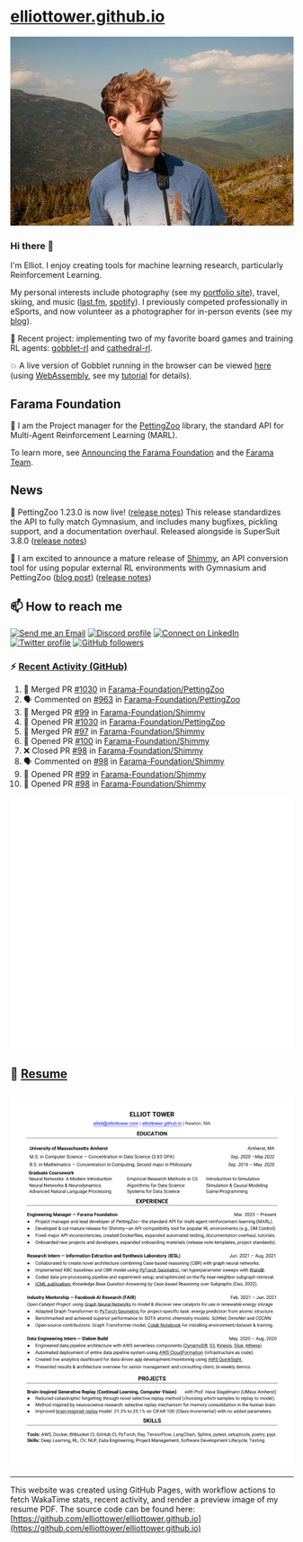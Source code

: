 # [elliottower.github.io](https://github.com/elliottower/elliottower.github.io)

[![A wild Elliot on Mt Washington](https://raw.githubusercontent.com/elliottower/elliottower.github.io/main/src/jpg/DSCF7539-600px.jpg?raw=true)](https://raw.githubusercontent.com/elliottower/elliottower.github.io/main/src/jpg/DSCF7539.jpg?raw=true)

### Hi there 👋

I'm Elliot. I enjoy creating tools for machine learning research, particularly Reinforcement Learning.

My personal interests include photography (see my [portfolio site](https://www.elliottower.com/)), travel, skiing, and music ([last.fm](https://www.last.fm/user/ajsdlfkwer), [spotify](https://open.spotify.com/user/12132818380)). I previously competed professionally in eSports, and now volunteer as a photographer for in-person events (see my [blog](https://www.elliottower.com/stories/?category=events)).

🤖 Recent project: implementing two of my favorite board games and training RL agents: [gobblet-rl](https://github.com/elliottower/gobblet-rl) and [cathedral-rl](https://github.com/elliottower/cathedral-rl). 

💥 A live version of Gobblet running in the browser can be viewed [here](https://elliottower.github.io/gobblet-rl/) (using [WebAssembly](https://webassembly.org/), see my [tutorial](https://github.com/elliottower/gobblet-rl/blob/main/tutorials/WebAssembly/web_assembly.md) for details).

## Farama Foundation

🚀 I am the Project manager for the [PettingZoo](https://github.com/Farama-Foundation/PettingZoo) library, the standard API for Multi-Agent Reinforcement Learning (MARL). 

To learn more, see [Announcing the Farama Foundation](https://farama.org/Announcing-The-Farama-Foundation) and the [Farama Team](https://farama.org/team).

## News

🎉 PettingZoo 1.23.0 is now live! ([release notes](https://github.com/Farama-Foundation/PettingZoo/releases/tag/1.23.0)) This release standardizes the API to fully match Gymnasium, and includes many bugfixes, pickling support, and a documentation overhaul. Released alongside is SuperSuit 3.8.0 ([release notes](https://github.com/Farama-Foundation/SuperSuit/releases/tag/3.8.0)) 

<!-- ![GitHub Release Date](https://img.shields.io/github/release-date/Farama-Foundation/PettingZoo) -->

🎉 I am excited to announce a mature release of [Shimmy](https://github.com/Farama-Foundation/Shimmy), an API conversion tool for using popular external RL environments with Gymnasium and PettingZoo ([blog post](https://farama.org/Announcing-Shimmy)) ([release notes](https://github.com/Farama-Foundation/Shimmy/releases/tag/v1.0.0)) 

## 📫 How to reach me

 [![Send me an Email](https://img.shields.io/badge/email-elliot%40elliottower.com-blue)](mailto:elliot@elliottower.com)
 [![Discord profile](https://img.shields.io/badge/Discord-7289DA?style=flat&logo=discord&logoColor=white)](https://discord.com/users/83091537923145728)
 [![Connect on LinkedIn](https://img.shields.io/badge/--linkedin?label=LinkedIn&logo=LinkedIn&style=social)](https://www.linkedin.com/in/elliot-tower)
 [![Twitter profile](https://img.shields.io/twitter/follow/elliottower?style=social)](https://twitter.com/ElliotTower/)
 [![GitHub followers](https://img.shields.io/github/followers/elliottower?style=social)](https://github.com/elliottower/)

### ⚡ [Recent Activity (GitHub)](https://github.com/elliottower)

<!--START_SECTION:activity-->
1. 🎉 Merged PR [#1030](https://github.com/Farama-Foundation/PettingZoo/pull/1030) in [Farama-Foundation/PettingZoo](https://github.com/Farama-Foundation/PettingZoo)
2. 🗣 Commented on [#963](https://github.com/Farama-Foundation/PettingZoo/issues/963#issuecomment-1637208530) in [Farama-Foundation/PettingZoo](https://github.com/Farama-Foundation/PettingZoo)
3. 🎉 Merged PR [#99](https://github.com/Farama-Foundation/Shimmy/pull/99) in [Farama-Foundation/Shimmy](https://github.com/Farama-Foundation/Shimmy)
4. 💪 Opened PR [#1030](https://github.com/Farama-Foundation/PettingZoo/pull/1030) in [Farama-Foundation/PettingZoo](https://github.com/Farama-Foundation/PettingZoo)
5. 🎉 Merged PR [#97](https://github.com/Farama-Foundation/Shimmy/pull/97) in [Farama-Foundation/Shimmy](https://github.com/Farama-Foundation/Shimmy)
6. 💪 Opened PR [#100](https://github.com/Farama-Foundation/Shimmy/pull/100) in [Farama-Foundation/Shimmy](https://github.com/Farama-Foundation/Shimmy)
7. ❌ Closed PR [#98](https://github.com/Farama-Foundation/Shimmy/pull/98) in [Farama-Foundation/Shimmy](https://github.com/Farama-Foundation/Shimmy)
8. 🗣 Commented on [#98](https://github.com/Farama-Foundation/Shimmy/pull/98#issuecomment-1637177939) in [Farama-Foundation/Shimmy](https://github.com/Farama-Foundation/Shimmy)
9. 💪 Opened PR [#99](https://github.com/Farama-Foundation/Shimmy/pull/99) in [Farama-Foundation/Shimmy](https://github.com/Farama-Foundation/Shimmy)
10. 💪 Opened PR [#98](https://github.com/Farama-Foundation/Shimmy/pull/98) in [Farama-Foundation/Shimmy](https://github.com/Farama-Foundation/Shimmy)
<!--END_SECTION:activity-->


<picture>
  <a href="https://metrics.lecoq.io/insights?user=elliottower">
   <img src="/github-metrics.svg" alt="Metrics">
  </a>
</picture>

## 📄 [Resume](https://elliottower.github.io/src/pdf/resume.pdf)

<!-- PDF-TO-MARKDOWN:START -->
![Page 1](src/png/page1.png "Page 1")
---
<!-- PDF-TO-MARKDOWN:END -->

----

This website was created using GitHub Pages, with workflow actions to fetch WakaTime stats, recent activity, and render a preview image of my resume PDF. The source code can be found here: [https://github.com/elliottower/elliottower.github.io](https://github.com/elliottower/elliottower.github.io)

